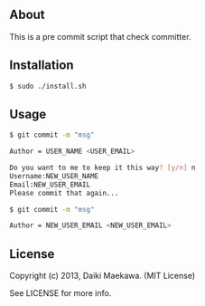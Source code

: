 ## About

This is a pre commit script that check committer.

## Installation

```bash
$ sudo ./install.sh
```

## Usage

```bash
$ git commit -m "msg"

Author = USER_NAME <USER_EMAIL>
```

```bash
Do you want to me to keep it this way? [y/n] n
Username:NEW_USER_NAME
Email:NEW_USER_EMAIL
Please commit that again...
```

```bash
$ git commit -m "msg"

Author = NEW_USER_EMAIL <NEW_USER_EMAIL>
```

## License

Copyright (c) 2013, Daiki Maekawa. (MIT License)

See LICENSE for more info.

